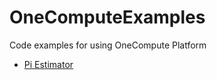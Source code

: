 # OneComputeExamples
Code examples for using OneCompute Platform

- [Pi Estimator](PIEstimatorSample/Readme.md)
